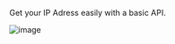 Get your IP Adress easily with a basic API.

![image](https://user-images.githubusercontent.com/72857634/183270336-12321c9e-6f4d-477f-b372-95ac413c7acc.png)
